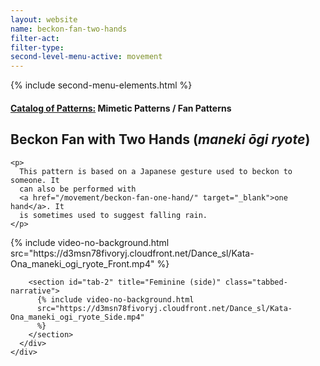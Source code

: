 ```yaml
---
layout: website
name: beckon-fan-two-hands
filter-act:
filter-type:
second-level-menu-active: movement
---
```


{% include second-menu-elements.html %}

<main class="page-content">
  <div class="text-container">
    <h4>
      <a href="/movement/">Catalog of Patterns:</a> Mimetic Patterns / Fan
      Patterns
    </h4>
    <h2>Beckon Fan with Two Hands (<em>maneki ōgi ryote</em>)</h2>

    <p>
      This pattern is based on a Japanese gesture used to beckon to someone. It
      can also be performed with
      <a href="/movement/beckon-fan-one-hand/" target="_blank">one hand</a>. It
      is sometimes used to suggest falling rain.
    </p>
  </div>

  <div class="tabs-container">
    <div class="tabs-container__links">
      <div class="wrapper">
        <div id="tabs"></div>
      </div>
    </div>
    <div class="tabs-container__content">
      <div class="wrapper">
        <section id="tab-1" title="Feminine (front)" class="tabbed-narrative">
          {% include video-no-background.html
          src="https://d3msn78fivoryj.cloudfront.net/Dance_sl/Kata-Ona_maneki_ogi_ryote_Front.mp4"
          %}
        </section>

        <section id="tab-2" title="Feminine (side)" class="tabbed-narrative">
          {% include video-no-background.html
          src="https://d3msn78fivoryj.cloudfront.net/Dance_sl/Kata-Ona_maneki_ogi_ryote_Side.mp4"
          %}
        </section>
      </div>
    </div>
  </div>
</main>
